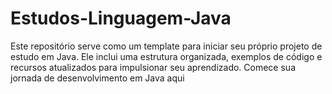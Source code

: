 # Estudos-Linguagem-Java
Este repositório serve como um template para iniciar seu próprio projeto de estudo em Java. Ele inclui uma estrutura organizada, exemplos de código e recursos atualizados para impulsionar seu aprendizado. Comece sua jornada de desenvolvimento em Java aqui

